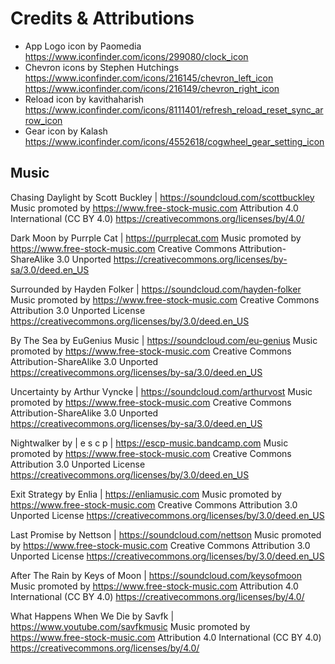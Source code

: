 # Credits & Attributions

- App Logo icon by Paomedia <https://www.iconfinder.com/icons/299080/clock_icon>
- Chevron icons by Stephen Hutchings <https://www.iconfinder.com/icons/216145/chevron_left_icon> <https://www.iconfinder.com/icons/216149/chevron_right_icon>
- Reload icon by kavithaharish <https://www.iconfinder.com/icons/8111401/refresh_reload_reset_sync_arrow_icon>
- Gear icon by Kalash <https://www.iconfinder.com/icons/4552618/cogwheel_gear_setting_icon>

## Music

Chasing Daylight by Scott Buckley | <https://soundcloud.com/scottbuckley>
Music promoted by <https://www.free-stock-music.com>
Attribution 4.0 International (CC BY 4.0)
<https://creativecommons.org/licenses/by/4.0/>

Dark Moon by Purrple Cat | <https://purrplecat.com>
Music promoted by <https://www.free-stock-music.com>
Creative Commons Attribution-ShareAlike 3.0 Unported
<https://creativecommons.org/licenses/by-sa/3.0/deed.en_US>

Surrounded by Hayden Folker | <https://soundcloud.com/hayden-folker>
Music promoted by <https://www.free-stock-music.com>
Creative Commons Attribution 3.0 Unported License
<https://creativecommons.org/licenses/by/3.0/deed.en_US>

By The Sea by EuGenius Music | <https://soundcloud.com/eu-genius>
Music promoted by <https://www.free-stock-music.com>
Creative Commons Attribution-ShareAlike 3.0 Unported
<https://creativecommons.org/licenses/by-sa/3.0/deed.en_US>

Uncertainty by Arthur Vyncke | <https://soundcloud.com/arthurvost>
Music promoted by <https://www.free-stock-music.com>
Creative Commons Attribution-ShareAlike 3.0 Unported
<https://creativecommons.org/licenses/by-sa/3.0/deed.en_US>

Nightwalker by | e s c p | <https://escp-music.bandcamp.com>
Music promoted by <https://www.free-stock-music.com>
Creative Commons Attribution 3.0 Unported License
<https://creativecommons.org/licenses/by/3.0/deed.en_US>

Exit Strategy by Enlia | <https://enliamusic.com>
Music promoted by <https://www.free-stock-music.com>
Creative Commons Attribution 3.0 Unported License
<https://creativecommons.org/licenses/by/3.0/deed.en_US>

Last Promise by Nettson | <https://soundcloud.com/nettson>
Music promoted by <https://www.free-stock-music.com>
Creative Commons Attribution 3.0 Unported License
<https://creativecommons.org/licenses/by/3.0/deed.en_US>

After The Rain by Keys of Moon | <https://soundcloud.com/keysofmoon>
Music promoted by <https://www.free-stock-music.com>
Attribution 4.0 International (CC BY 4.0)
<https://creativecommons.org/licenses/by/4.0/>

What Happens When We Die by Savfk | <https://www.youtube.com/savfkmusic>
Music promoted by <https://www.free-stock-music.com>
Attribution 4.0 International (CC BY 4.0)
<https://creativecommons.org/licenses/by/4.0/>
